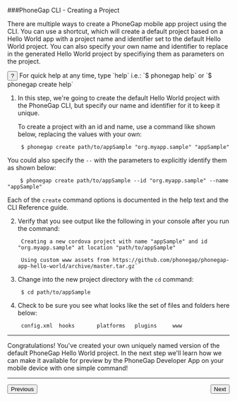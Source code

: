 <link href="../css/styles.css" rel="stylesheet">
<link href="../css/bootstrap.css" rel="stylesheet">

###PhoneGap CLI - Creating a Project

There are multiple ways to create a PhoneGap mobile app project using the CLI. You can use a shortcut, which will create a default project based on a Hello World app with a project name and identifier set to the default Hello World project. You can also specify your own name and identifier to replace in the generated Hello World project by specifiying them as parameters on the project. 

<div class="callout callout-info"><button class="btn-info">?</button>
For quick help at any time, type `help` i.e.: `$ phonegap help` or `$ phonegap create help`</div>

1. In this step, we're going to create the default Hello World project with the PhoneGap CLI, but specify our name and identifier for it to keep it unique. 


   To create a project with an id and name, use a command like shown below, replacing the values with your own:

	  	$ phonegap create path/to/appSample "org.myapp.sample" "appSample" 
	  
	
  You could also specify the `--` with the parameters to explicitly identify them as shown below:


		$ phonegap create path/to/appSample --id "org.myapp.sample" --name "appSample" 

	
   Each of the `create` command options is documented in the help text and the CLI Reference guide.

2. Verify that you see output like the following in your console after you run the command:

		Creating a new cordova project with name "appSample" and id "org.myapp.sample" at location "path/to/appSample"

		Using custom www assets from https://github.com/phonegap/phonegap-app-hello-world/archive/master.tar.gz`
		
3. Change into the new project directory with the `cd` command:

		$ cd path/to/appSample

4. Check to be sure you see what looks like the set of files and folders here below:

		config.xml	hooks		platforms	plugins		www

<hr>
Congratulations! You've created your own uniquely named version of the default PhoneGap Hello World project. In the next step we'll learn how we can make it available for preview by the PhoneGap Developer App on your mobile device with one simple command!
<hr>
<a href="cli-install.html"><button class="btn">Previous</button></a><a href="../run/cli-serve.html"><button class="btn" style="float:right">Next</button></a>
